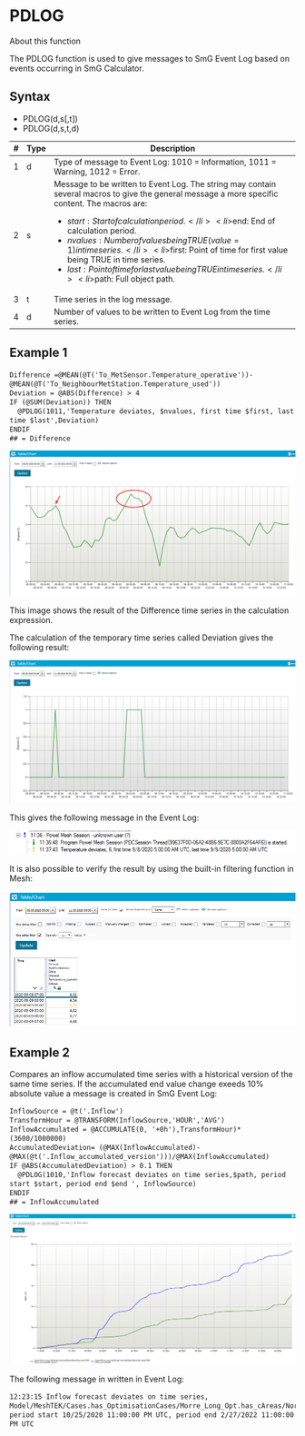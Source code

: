 # PDLOG
  About this function

The PDLOG function is used to give messages to SmG Event Log based on events
occurring in SmG Calculator.

## Syntax
- PDLOG(d,s[,t])
- PDLOG(d,s,t,d)




| # | Type | Description |
|---|---|---|
| 1 | d | Type of message to Event Log: 1010 = Information, 1011 = Warning, 1012 = Error. |
| 2 | s | Message to be written to Event Log. The string may contain several macros to give the general message a more specific content. The macros are:<br/> <ul><li>$start: Start of calculation period. </li><li>$end: End of calculation period.</li><li>$nvalues: Number of values being TRUE (value = 1) in time series.</li><li>$first: Point of time for first value being TRUE in time series.</li><li>$last: Point of time for last value being TRUE in time series.</li><li>$path: Full object path.</li></ul> |
| 3 | t | Time series in the log message. |
| 4 | d | Number of values to be written to Event Log from the time series. |



## Example 1
```
Difference =@MEAN(@T('To_MetSensor.Temperature_operative'))-
@MEAN(@T('To_NeighbourMetStation.Temperature_used'))
Deviation = @ABS(Difference) > 4
IF (@SUM(Deviation)) THEN
  @PDLOG(1011,'Temperature deviates, $nvalues, first time $first, last time $last',Deviation)
ENDIF
## = Difference
```


  ![](assets/images/pdlog-1.png)

This image shows the result of the Difference time series in the calculation
expression.

The calculation of the temporary time series called Deviation gives the
following result:

  ![](assets/images/pdlog-2.png)

  This gives the following message in the Event Log:

  ![](assets/images/pdlog-3.png)

It is also possible to verify the result by using the built-in filtering
function in Mesh:

  ![](assets/images/pdlog-4.png)

## Example 2
Compares an inflow accumulated time series with a historical version of the same
time series. If the accumulated end value change exeeds 10% absolute value a
message is created in SmG Event Log:

```
InflowSource = @t('.Inflow')
TransformHour = @TRANSFORM(InflowSource,'HOUR','AVG')
InflowAccumulated = @ACCUMULATE(0, '+0h'),TransformHour)* (3600/1000000)
AccumulatedDeviation= (@MAX(InflowAccumulated)-@MAX(@t('.Inflow_accumulated_version')))/@MAX(InflowAccumulated)
IF @ABS(AccumulatedDeviation) > 0.1 THEN
  @PDLOG(1010,'Inflow forecast deviates on time series,$path, period start $start, period end $end ', InflowSource)
ENDIF
## = InflowAccumulated
```
  ![](assets/images/pdlog_ex2.png)

The following message in written in Event Log:

```
12:23:15 Inflow forecast deviates on time series, Model/MeshTEK/Cases.has_OptimisationCases/Morre_Long_Opt.has_cAreas/Norge.has_cHydroProduction/Vannkraft.has_cWaterCourses/Mørre.has_cProdriskAreas/Mørre.has_cProdriskModules/Storvatnet.has_cProdriskScenarios/1960.Inflow_accumulated/Inflow_accumulated, period start 10/25/2020 11:00:00 PM UTC, period end 2/27/2022 11:00:00 PM UTC
```
